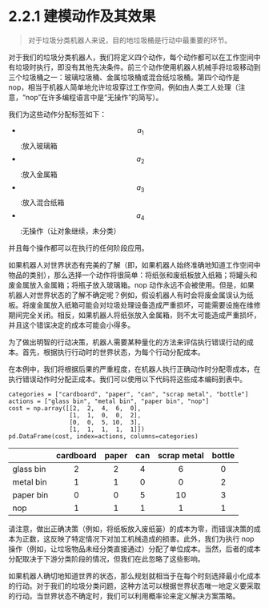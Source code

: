 # 2.2.1 建模动作及其效果

> 对于垃圾分类机器人来说，目的地垃圾桶是行动中最重要的环节。

对于我们的垃圾分类机器人，我们将定义四个动作，每个动作都可以在工作空间中有垃圾时执行，即没有其他先决条件。前三个动作使用机器人机械手将垃圾移动到三个垃圾桶之一：玻璃垃圾桶、金属垃圾桶或混合纸垃圾桶。第四个动作是 nop，相当于机器人简单地允许垃圾穿过工作空间，例如由人类工人处理（注意，“nop”在许多编程语言中是“无操作”的简写）。

我们为这些动作分配标签如下：

* $$a_1$$:放入玻璃箱
* $$a_2$$:放入金属箱
* $$a_3$$:放入混合纸箱
* $$a_4$$:无操作（让对象继续，未分类）

并且每个操作都可以在执行的任何阶段应用。

如果机器人对世界状态有完美的了解（即，如果机器人始终准确地知道工作空间中物品的类别），那么选择一个动作将很简单：将纸张和废纸板放入纸箱；将罐头和废金属放入金属箱；将瓶子放入玻璃箱。nop 动作永远不会被使用。但是，如果机器人对世界状态的了解不确定呢？例如，假设机器人有时会将废金属误认为纸板。将废金属放入纸箱可能会对垃圾处理设备造成严重损坏，可能需要设施在维修期间完全关闭。相反，如果机器人将纸张放入金属箱，则不太可能造成严重损坏，并且这个错误决定的成本可能会小得多。

为了做出明智的行动决策，机器人需要某种量化的方法来评估执行错误行动的成本。首先，根据执行行动时的世界状态，为每个行动分配成本。

在本例中，我们将根据后果的严重程度，在机器人执行正确动作时分配零成本，在执行错误动作时分配正成本。我们可以使用以下代码将这些成本编码到表中。

```
categories = ["cardboard", "paper", "can", "scrap metal", "bottle"]
actions = ["glass bin", "metal bin", "paper bin", "nop"]
cost = np.array([[2,  2,  4,  6,  0],
                 [1,  1,  0,  0,  2],
                 [0,  0,  5, 10,  3],
                 [1,  1,  1,  1,  1]])
pd.DataFrame(cost, index=actions, columns=categories)
```

|           | cardboard | paper | can | scrap metal | bottle |
| --------- | :-------: | :---: | :-: | :---------: | :----: |
| glass bin |     2     |   2   |  4  |      6      |    0   |
| metal bin |     1     |   1   |  0  |      0      |    2   |
| paper bin |     0     |   0   |  5  |      10     |    3   |
| nop       |     1     |   1   |  1  |      1      |    1   |

请注意，做出正确决策（例如，将纸板放入废纸篓）的成本为零，而错误决策的成本为正数，这反映了特定情况下对加工机械造成的损害。此外，我们为执行 nop 操作（例如，让垃圾物品未经分类直接通过）分配了单位成本。当然，后者的成本分配取决于下游分类阶段的情况，但我们在此忽略了这些影响。

如果机器人确切地知道世界的状态，那么规划就相当于在每个时刻选择最小化成本的行动。对于我们的垃圾分类问题，这种方法可以根据世界状态唯一地定义要采取的行动。当世界状态不确定时，我们可以利用概率论来定义解决方案策略。
